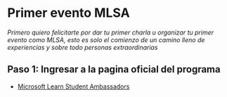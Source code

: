 # Primer evento MLSA
*Primero quiero felicitarte por dar tu primer charla u organizar tu primer evento como MLSA, esto es solo el comienzo de un camino lleno de experiencias y sobre todo personas extraordinarias*
## Paso 1: Ingresar a la pagina oficial del programa 
- [Microsoft Learn Student Ambassadors](https://studentambassadors.microsoft.com/)
